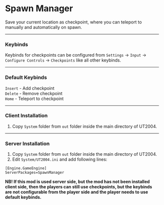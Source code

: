 # Spawn Manager
Save your current location as checkpoint, where you can teleport to manually and automatically on spawn.

- - - -

### Keybinds
Keybinds for checkpoints can be configured from `Settings` -> `Input` -> `Configure Controls` -> `Checkpoints` like all other keybinds.

- - - -

### Default Keybinds
`Insert` - Add checkpoint  
`Delete` - Remove checkpoint  
`Home` - Teleport to checkpoint

- - - -

### Client Installation
1. Copy `System` folder from `out` folder inside the main directory of UT2004.

- - - -

### Server Installation
1. Copy `System` folder from `out` folder inside the main directory of UT2004.
2. Edit `System/UT2004.ini` and add following lines:
```shell
[Engine.GameEngine]
ServerPackages=SpawnManager
```

__NB! If this mod is used server side, but the mod has not been installed client side, then the players can still use checkpoints, but the keybinds are not configurable from the player side and the player needs to use default keybinds.__
